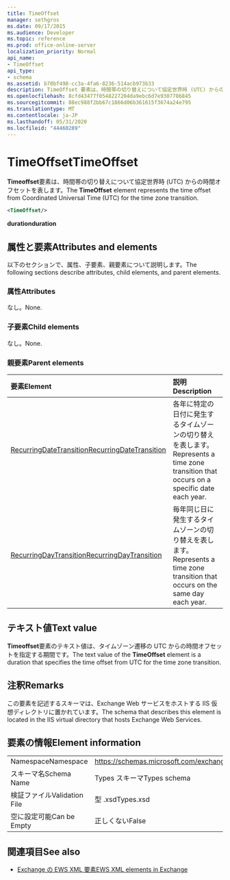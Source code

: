 ```yaml
---
title: TimeOffset
manager: sethgros
ms.date: 09/17/2015
ms.audience: Developer
ms.topic: reference
ms.prod: office-online-server
localization_priority: Normal
api_name:
- TimeOffset
api_type:
- schema
ms.assetid: b70bf498-cc3a-4fa6-8236-514acb973b33
description: TimeOffset 要素は、時間帯の切り替えについて協定世界時 (UTC) からの時間オフセットを表します。
ms.openlocfilehash: 8cfd43477f0548227204da9ebc6d7e9307786845
ms.sourcegitcommit: 88ec988f2bb67c1866d06b361615f3674a24e795
ms.translationtype: MT
ms.contentlocale: ja-JP
ms.lasthandoff: 05/31/2020
ms.locfileid: "44460289"
---
```

# <a name="timeoffset"></a><span data-ttu-id="ef414-103">TimeOffset</span><span class="sxs-lookup"><span data-stu-id="ef414-103">TimeOffset</span></span>

<span data-ttu-id="ef414-104">**Timeoffset**要素は、時間帯の切り替えについて協定世界時 (UTC) からの時間オフセットを表します。</span><span class="sxs-lookup"><span data-stu-id="ef414-104">The **TimeOffset** element represents the time offset from Coordinated Universal Time (UTC) for the time zone transition.</span></span> 
  
```XML
<TimeOffset/>
```

 <span data-ttu-id="ef414-105">**duration**</span><span class="sxs-lookup"><span data-stu-id="ef414-105">**duration**</span></span>
## <a name="attributes-and-elements"></a><span data-ttu-id="ef414-106">属性と要素</span><span class="sxs-lookup"><span data-stu-id="ef414-106">Attributes and elements</span></span>

<span data-ttu-id="ef414-107">以下のセクションで、属性、子要素、親要素について説明します。</span><span class="sxs-lookup"><span data-stu-id="ef414-107">The following sections describe attributes, child elements, and parent elements.</span></span>
  
### <a name="attributes"></a><span data-ttu-id="ef414-108">属性</span><span class="sxs-lookup"><span data-stu-id="ef414-108">Attributes</span></span>

<span data-ttu-id="ef414-109">なし。</span><span class="sxs-lookup"><span data-stu-id="ef414-109">None.</span></span>
  
### <a name="child-elements"></a><span data-ttu-id="ef414-110">子要素</span><span class="sxs-lookup"><span data-stu-id="ef414-110">Child elements</span></span>

<span data-ttu-id="ef414-111">なし。</span><span class="sxs-lookup"><span data-stu-id="ef414-111">None.</span></span>
  
### <a name="parent-elements"></a><span data-ttu-id="ef414-112">親要素</span><span class="sxs-lookup"><span data-stu-id="ef414-112">Parent elements</span></span>

|<span data-ttu-id="ef414-113">**要素**</span><span class="sxs-lookup"><span data-stu-id="ef414-113">**Element**</span></span>|<span data-ttu-id="ef414-114">**説明**</span><span class="sxs-lookup"><span data-stu-id="ef414-114">**Description**</span></span>|
|:-----|:-----|
|[<span data-ttu-id="ef414-115">RecurringDateTransition</span><span class="sxs-lookup"><span data-stu-id="ef414-115">RecurringDateTransition</span></span>](recurringdatetransition.md) <br/> |<span data-ttu-id="ef414-116">各年に特定の日付に発生するタイムゾーンの切り替えを表します。</span><span class="sxs-lookup"><span data-stu-id="ef414-116">Represents a time zone transition that occurs on a specific date each year.</span></span>  <br/> |
|[<span data-ttu-id="ef414-117">RecurringDayTransition</span><span class="sxs-lookup"><span data-stu-id="ef414-117">RecurringDayTransition</span></span>](recurringdaytransition.md) <br/> |<span data-ttu-id="ef414-118">毎年同じ日に発生するタイムゾーンの切り替えを表します。</span><span class="sxs-lookup"><span data-stu-id="ef414-118">Represents a time zone transition that occurs on the same day each year.</span></span>  <br/> |
   
## <a name="text-value"></a><span data-ttu-id="ef414-119">テキスト値</span><span class="sxs-lookup"><span data-stu-id="ef414-119">Text value</span></span>

<span data-ttu-id="ef414-120">**Timeoffset**要素のテキスト値は、タイムゾーン遷移の UTC からの時間オフセットを指定する期間です。</span><span class="sxs-lookup"><span data-stu-id="ef414-120">The text value of the **TimeOffset** element is a duration that specifies the time offset from UTC for the time zone transition.</span></span> 
  
## <a name="remarks"></a><span data-ttu-id="ef414-121">注釈</span><span class="sxs-lookup"><span data-stu-id="ef414-121">Remarks</span></span>

<span data-ttu-id="ef414-122">この要素を記述するスキーマは、Exchange Web サービスをホストする IIS 仮想ディレクトリに置かれています。</span><span class="sxs-lookup"><span data-stu-id="ef414-122">The schema that describes this element is located in the IIS virtual directory that hosts Exchange Web Services.</span></span>
  
## <a name="element-information"></a><span data-ttu-id="ef414-123">要素の情報</span><span class="sxs-lookup"><span data-stu-id="ef414-123">Element information</span></span>

|||
|:-----|:-----|
|<span data-ttu-id="ef414-124">Namespace</span><span class="sxs-lookup"><span data-stu-id="ef414-124">Namespace</span></span>  <br/> |https://schemas.microsoft.com/exchange/services/2006/types  <br/> |
|<span data-ttu-id="ef414-125">スキーマ名</span><span class="sxs-lookup"><span data-stu-id="ef414-125">Schema Name</span></span>  <br/> |<span data-ttu-id="ef414-126">Types スキーマ</span><span class="sxs-lookup"><span data-stu-id="ef414-126">Types schema</span></span>  <br/> |
|<span data-ttu-id="ef414-127">検証ファイル</span><span class="sxs-lookup"><span data-stu-id="ef414-127">Validation File</span></span>  <br/> |<span data-ttu-id="ef414-128">型 .xsd</span><span class="sxs-lookup"><span data-stu-id="ef414-128">Types.xsd</span></span>  <br/> |
|<span data-ttu-id="ef414-129">空に設定可能</span><span class="sxs-lookup"><span data-stu-id="ef414-129">Can be Empty</span></span>  <br/> |<span data-ttu-id="ef414-130">正しくない</span><span class="sxs-lookup"><span data-stu-id="ef414-130">False</span></span>  <br/> |
   
## <a name="see-also"></a><span data-ttu-id="ef414-131">関連項目</span><span class="sxs-lookup"><span data-stu-id="ef414-131">See also</span></span>



- [<span data-ttu-id="ef414-132">Exchange の EWS XML 要素</span><span class="sxs-lookup"><span data-stu-id="ef414-132">EWS XML elements in Exchange</span></span>](ews-xml-elements-in-exchange.md)

